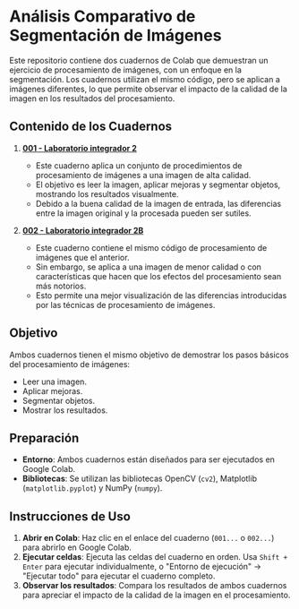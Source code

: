 #  Análisis Comparativo de Segmentación de Imágenes

Este repositorio contiene dos cuadernos de Colab que demuestran un ejercicio de procesamiento de imágenes, con un enfoque en la segmentación.  Los cuadernos utilizan el mismo código, pero se aplican a imágenes diferentes, lo que permite observar el impacto de la calidad de la imagen en los resultados del procesamiento.

## Contenido de los Cuadernos

1.  **[001 - Laboratorio integrador 2](001%20-%20LAB_Integrador_2.ipynb)**

    * Este cuaderno aplica un conjunto de procedimientos de procesamiento de imágenes a una imagen de alta calidad. 
    * El objetivo es leer la imagen, aplicar mejoras y segmentar objetos, mostrando los resultados visualmente. 
    * Debido a la buena calidad de la imagen de entrada, las diferencias entre la imagen original y la procesada pueden ser sutiles.

2.  **[002 - Laboratorio integrador 2B](002%20-%20LAB_Integrador_2.ipynb)**

    * Este cuaderno contiene el mismo código de procesamiento de imágenes que el anterior.
    * Sin embargo, se aplica a una imagen de menor calidad o con características que hacen que los efectos del procesamiento sean más notorios. 
    * Esto permite una mejor visualización de las diferencias introducidas por las técnicas de procesamiento de imágenes.

## Objetivo

Ambos cuadernos tienen el mismo objetivo de demostrar los pasos básicos del procesamiento de imágenes:

* Leer una imagen. 
* Aplicar mejoras. 
* Segmentar objetos. 
* Mostrar los resultados. 

## Preparación

* **Entorno**: Ambos cuadernos están diseñados para ser ejecutados en Google Colab. 
* **Bibliotecas**:  Se utilizan las bibliotecas OpenCV (`cv2`), Matplotlib (`matplotlib.pyplot`) y NumPy (`numpy`).

## Instrucciones de Uso

1.  **Abrir en Colab**:  Haz clic en el enlace del cuaderno (`001...` o `002...`) para abrirlo en Google Colab.
2.  **Ejecutar celdas**: Ejecuta las celdas del cuaderno en orden.  Usa `Shift + Enter` para ejecutar individualmente, o "Entorno de ejecución" -> "Ejecutar todo" para ejecutar el cuaderno completo.
3.  **Observar los resultados**: Compara los resultados de ambos cuadernos para apreciar el impacto de la calidad de la imagen en el procesamiento.